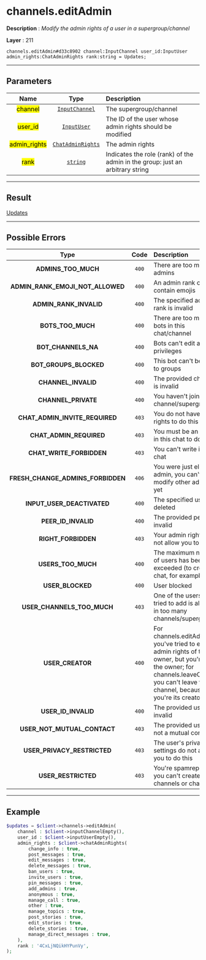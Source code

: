 # channels.editAdmin

**Description** : *Modify the admin rights of a user in a supergroup/channel*

**Layer** : 211

```tl
channels.editAdmin#d33c8902 channel:InputChannel user_id:InputUser admin_rights:ChatAdminRights rank:string = Updates;
```

---

## Parameters

| Name | Type | Description |
| :---: | :---: | :--- |
| <mark>channel</mark> | [`InputChannel`](type/InputChannel) | The supergroup/channel |
| <mark>user_id</mark> | [`InputUser`](type/InputUser) | The ID of the user whose admin rights should be modified |
| <mark>admin_rights</mark> | [`ChatAdminRights`](type/ChatAdminRights) | The admin rights |
| <mark>rank</mark> | [`string`](type/string) | Indicates the role (rank) of the admin in the group: just an arbitrary string |

---

## Result

[Updates](type/Updates)

---

## Possible Errors

| Type | Code | Description |
| :---: | :---: | :--- |
| **ADMINS_TOO_MUCH** | `400` | There are too many admins |
| **ADMIN_RANK_EMOJI_NOT_ALLOWED** | `400` | An admin rank cannot contain emojis |
| **ADMIN_RANK_INVALID** | `400` | The specified admin rank is invalid |
| **BOTS_TOO_MUCH** | `400` | There are too many bots in this chat/channel |
| **BOT_CHANNELS_NA** | `400` | Bots can't edit admin privileges |
| **BOT_GROUPS_BLOCKED** | `400` | This bot can't be added to groups |
| **CHANNEL_INVALID** | `400` | The provided channel is invalid |
| **CHANNEL_PRIVATE** | `400` | You haven't joined this channel/supergroup |
| **CHAT_ADMIN_INVITE_REQUIRED** | `403` | You do not have the rights to do this |
| **CHAT_ADMIN_REQUIRED** | `403` | You must be an admin in this chat to do this |
| **CHAT_WRITE_FORBIDDEN** | `403` | You can't write in this chat |
| **FRESH_CHANGE_ADMINS_FORBIDDEN** | `406` | You were just elected admin, you can't add or modify other admins yet |
| **INPUT_USER_DEACTIVATED** | `400` | The specified user was deleted |
| **PEER_ID_INVALID** | `400` | The provided peer id is invalid |
| **RIGHT_FORBIDDEN** | `403` | Your admin rights do not allow you to do this |
| **USERS_TOO_MUCH** | `400` | The maximum number of users has been exceeded (to create a chat, for example) |
| **USER_BLOCKED** | `400` | User blocked |
| **USER_CHANNELS_TOO_MUCH** | `403` | One of the users you tried to add is already in too many channels/supergroups |
| **USER_CREATOR** | `400` | For channels.editAdmin: you've tried to edit the admin rights of the owner, but you're not the owner; for channels.leaveChannel: you can't leave this channel, because you're its creator |
| **USER_ID_INVALID** | `400` | The provided user ID is invalid |
| **USER_NOT_MUTUAL_CONTACT** | `403` | The provided user is not a mutual contact |
| **USER_PRIVACY_RESTRICTED** | `403` | The user's privacy settings do not allow you to do this |
| **USER_RESTRICTED** | `403` | You're spamreported, you can't create channels or chats |

---

## Example

```php
$updates = $client->channels->editAdmin(
	channel : $client->inputChannelEmpty(),
	user_id : $client->inputUserEmpty(),
	admin_rights : $client->chatAdminRights(
		change_info : true,
		post_messages : true,
		edit_messages : true,
		delete_messages : true,
		ban_users : true,
		invite_users : true,
		pin_messages : true,
		add_admins : true,
		anonymous : true,
		manage_call : true,
		other : true,
		manage_topics : true,
		post_stories : true,
		edit_stories : true,
		delete_stories : true,
		manage_direct_messages : true,
	),
	rank : '4CxLjNQikHYPunVy',
);
```